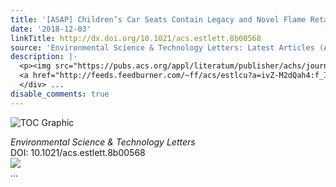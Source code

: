 ```yaml
---
title: '[ASAP] Children’s Car Seats Contain Legacy and Novel Flame Retardants'
date: '2018-12-03'
linkTitle: http://dx.doi.org/10.1021/acs.estlett.8b00568
source: 'Environmental Science & Technology Letters: Latest Articles (ACS Publications)'
description: |-
  <p><img src="https://pubs.acs.org/appl/literatum/publisher/achs/journals/content/estlcu/0/estlcu.ahead-of-print/acs.estlett.8b00568/20181130/images/medium/ez-2018-00568b_0002.gif" alt="TOC Graphic"/></p><div><cite>Environmental Science & Technology Letters</cite></div><div>DOI: 10.1021/acs.estlett.8b00568</div><div class="feedflare">
  <a href="http://feeds.feedburner.com/~ff/acs/estlcu?a=ivZ-M2dQah4:f_IlsrsUXAg:yIl2AUoC8zA"><img src="http://feeds.feedburner.com/~ff/acs/estlcu?d=yIl2AUoC8zA" border="0"></img></a>
  </div> ...
disable_comments: true
---
```

<p><img src="https://pubs.acs.org/appl/literatum/publisher/achs/journals/content/estlcu/0/estlcu.ahead-of-print/acs.estlett.8b00568/20181130/images/medium/ez-2018-00568b_0002.gif" alt="TOC Graphic"/></p><div><cite>Environmental Science & Technology Letters</cite></div><div>DOI: 10.1021/acs.estlett.8b00568</div><div class="feedflare">
<a href="http://feeds.feedburner.com/~ff/acs/estlcu?a=ivZ-M2dQah4:f_IlsrsUXAg:yIl2AUoC8zA"><img src="http://feeds.feedburner.com/~ff/acs/estlcu?d=yIl2AUoC8zA" border="0"></img></a>
</div> ...